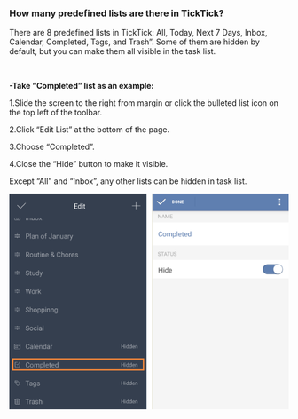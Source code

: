### How many predefined lists are there in TickTick?
There are 8 predefined lists in TickTick: All, Today, Next 7 Days, Inbox, Calendar, Completed, Tags, and Trash”. Some of them are hidden by default, but you can make them all visible in the task list.

<br />

**-Take “Completed” list as an example:**

1.Slide the screen to the right from margin or click the bulleted list icon on the top left of the toolbar.

2.Click “Edit List” at the bottom of the page.

3.Choose “Completed”.

4.Close the “Hide” button to make it visible.

Except “All” and “Inbox”, any other lists can be hidden in task list.

![](../images/image2.2.11W3.png)

